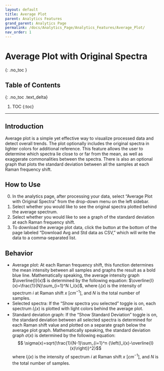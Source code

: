 ```yaml
---
layout: default
title: Average Plot
parent: Analytics Features
grand_parent: Analytics Page
permalink: /docs/Analytics_Page/Analytics_Features/Average_Plot/
nav_order: 1
---
```


# Average Plot with Original Spectra
{: .no_toc }

## Table of Contents
{: .no_toc .text_delta}

1. TOC
{:toc}

---

## Introduction

Average plot is a simple yet effective way to visualize processed data and detect overall trends. The plot optionally includes the original spectra in lighter colors for additional reference. This feature allows the user to determine which spectra lie close to or far from the mean, as well as exaggerate commonalities between the spectra. There is also an optional graph that plots the standard deviation between all the samples at each Raman frequency shift.

## How to Use

0. In the analytics page, after processing your data, select “Average Plot with Original Spectra” from the drop-down menu on the left sidebar.
1. Select whether you would like to see the original spectra plotted behind the average spectrum.
2. Select whether you would like to see a graph of the standard deviation at each Raman frequency shift.
3. To download the average plot data, click the button at the bottom of the page labeled “Download Avg and Std data as CSV,” which will write the data to a comma-separated list.

## Behavior

- Average plot: At each Raman frequency shift, this function determines the mean intensity between all samples and graphs the result as a bold blue line. Mathematically speaking, the average intensity graph $\overline{I}(x)$ is determined by the following equation: $\overline{I}(x)=\frac{1}{N}\sum_{i=1}^N I_i(x)$, where $I_i(x)$ is the intensity of spectrum $i$ at Raman shift $x$ $[{cm}^{-1}]$, and $N$ is the total number of samples.
- Selected spectra: If the “Show spectra you selected” toggle is on, each spectrum $I_i(x)$ is plotted with light colors behind the average plot.
- Standard deviation graph: If the “Show Standard Deviation” toggle is on, the standard deviation between all selected spectra is determined for each Raman shift value and plotted on a separate graph below the average plot graph. Mathematically speaking, the standard deviation graph $\sigma(x)$ is determined by the following equation: 
$$ \sigma(x)=sqrt{\frac{1}{N-1}\sum_{i=1}^n {\left(I_i(x)-\overline{I}(x)\right)}^2}$$
where $I_i(x)$ is the intensity of spectrum $i$ at Raman shift $x$ $[{cm}^{-1}]$, and $N$ is the total number of samples.
